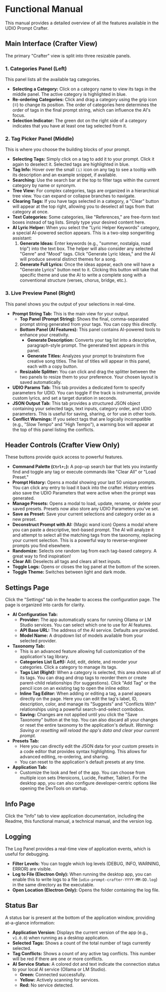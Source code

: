 # Functional Manual

This manual provides a detailed overview of all the features available in the UDIO Prompt Crafter.

## Main Interface (Crafter View)

The primary "Crafter" view is split into three resizable panels.

### 1. Categories Panel (Left)

This panel lists all the available tag categories.

-   **Selecting a Category:** Click on a category name to view its tags in the middle panel. The active category is highlighted in blue.
-   **Re-ordering Categories:** Click and drag a category using the grip icon (`⠿`) to change its position. The order of categories here determines the order of tags in the final prompt string, which can influence the AI's focus.
-   **Selection Indicator:** The green dot on the right side of a category indicates that you have at least one tag selected from it.

### 2. Tag Picker Panel (Middle)

This is where you choose the building blocks of your prompt.

-   **Selecting Tags:** Simply click on a tag to add it to your prompt. Click it again to deselect it. Selected tags are highlighted in blue.
-   **Tag Info:** Hover over the small `(i)` icon on any tag to see a tooltip with its description and an example snippet, if available.
-   **Searching:** Use the search bar at the top to filter tags within the current category by name or synonym.
-   **Tree View:** For complex categories, tags are organized in a hierarchical tree view. You can expand or collapse branches to navigate.
-   **Clearing Tags:** If you have tags selected in a category, a "Clear" button will appear at the top right, allowing you to deselect all tags from that category at once.
-   **Text Categories:** Some categories, like "References," are free-form text boxes instead of tag lists. Simply type your desired content here.
-   **AI Lyric Helper:** When you select the "Lyric Helper Keywords" category, a special AI-powered section appears. This is a two-step songwriting assistant:
    1.  **Generate Ideas:** Enter keywords (e.g., "summer, nostalgia, road trip") into the text box. The helper will also consider any selected "Genre" and "Mood" tags. Click "Generate Lyric Ideas," and the AI will produce several distinct themes for a song.
    2.  **Generate Full Lyrics:** Once the ideas appear, each one will have a "Generate Lyrics" button next to it. Clicking this button will take that specific theme and use the AI to write a complete song with a conventional structure (verses, chorus, bridge, etc.).

### 3. Live Preview Panel (Right)

This panel shows you the output of your selections in real-time.

-   **Prompt String Tab:** This is the main view for your output.
    -   **Top Panel (Prompt String):** Shows the final, comma-separated prompt string generated from your tags. You can copy this directly.
    -   **Bottom Panel (AI Features):** This panel contains AI-powered tools to enhance your creativity.
        -   **Generate Description:** Converts your tag list into a descriptive, paragraph-style prompt. The generated text appears in this panel.
        -   **Generate Titles:** Analyzes your prompt to brainstorm five creative song titles. The list of titles will appear in this panel, each with a copy button.
    -   **Resizable Splitter:** You can click and drag the splitter between the two panels to resize them to your preference. Your chosen layout is saved automatically.
-   **UDIO Params Tab:** This tab provides a dedicated form to specify parameters for UDIO. You can toggle if the track is instrumental, provide custom lyrics, and set a target duration in seconds.
-   **JSON Output Tab:** This tab provides a structured JSON object containing your selected tags, text inputs, category order, and UDIO parameters. This is useful for saving, sharing, or for use in other tools.
-   **Conflict Warnings:** If you select tags that are logically incompatible (e.g., "Slow Tempo" and "High Tempo"), a warning box will appear at the top of this panel listing the conflicts.

## Header Controls (Crafter View Only)

These buttons provide quick access to powerful features.

-   **Command Palette (`Ctrl+;`):** A pop-up search bar that lets you instantly find and toggle any tag or execute commands like "Clear All" or "Load Preset."
-   **Prompt History:** Opens a modal showing your last 50 unique prompts. You can click any entry to load it back into the crafter. History entries also save the UDIO Parameters that were active when the prompt was generated.
-   **Manage Presets:** Opens a modal to load, update, rename, or delete your saved presets. Presets now also store any UDIO Parameters you've set.
-   **Save as Preset:** Save your current selections and category order as a new preset.
-   **Deconstruct Prompt with AI:** (Magic wand icon) Opens a modal where you can paste a descriptive, text-based prompt. The AI will analyze it and attempt to select all the matching tags from the taxonomy, replacing your current selection. This is a powerful way to reverse-engineer prompts you find elsewhere.
-   **Randomize:** Selects one random tag from each tag-based category. A great way to find inspiration!
-   **Clear All:** Deselects all tags and clears all text inputs.
-   **Toggle Logs:** Opens or closes the log panel at the bottom of the screen.
-   **Toggle Theme:** Switches between light and dark mode.

## Settings Page

Click the "Settings" tab in the header to access the configuration page. The page is organized into cards for clarity.

-   **AI Configuration Tab:**
    -   **Provider:** The app automatically scans for running Ollama or LM Studio services. You can select which one to use for AI features.
    -   **API Base URL:** The address of the AI service. Defaults are provided.
    -   **Model Name:** A dropdown list of models available from your selected provider.
-   **Taxonomy Tab:**
    -   This is an advanced feature allowing full customization of the application's tag library.
    -   **Categories List (Left):** Add, edit, delete, and reorder your categories. Click a category to manage its tags.
    -   **Tags List (Right):** When a category is selected, this area shows all of its tags. You can drag and drop tags to reorder them or create parent-child relationships (for suggestions). Click "Add Tag" or the pencil icon on an existing tag to open the inline editor.
    -   **Inline Tag Editor:** When adding or editing a tag, a panel appears directly on the page. Here you can edit the tag's label, ID, description, color, and manage its "Suggests" and "Conflicts With" relationships using a powerful search-and-select combobox.
    -   **Saving:** Changes are not applied until you click the "Save Taxonomy" button at the top. You can also discard all your changes or reset the entire taxonomy to the application's default. *Warning: Saving or resetting will reload the app's data and clear your current prompt.*
-   **Presets Tab:**
    -   Here you can directly edit the JSON data for your custom presets in a code editor that provides syntax highlighting. This allows for advanced editing, re-ordering, and sharing.
    -   You can reset to the application's default presets at any time.
-   **Application Tab:**
    - Customize the look and feel of the app. You can choose from multiple icon sets (Heroicons, Lucide, Feather, Tabler). For the desktop app, you can also configure developer-centric options like opening the DevTools on startup.

## Info Page

Click the "Info" tab to view application documentation, including the Readme, this functional manual, a technical manual, and the version log.

## Logging

The Log Panel provides a real-time view of application events, which is useful for debugging.

-   **Filter Levels:** You can toggle which log levels (DEBUG, INFO, WARNING, ERROR) are visible.
-   **Log to File (Electron Only):** When running the desktop app, you can enable this to write logs to a file (`udio-prompt-crafter-YYYY-MM-DD.log`) in the same directory as the executable.
-   **Open Location (Electron Only):** Opens the folder containing the log file.

## Status Bar

A status bar is present at the bottom of the application window, providing at-a-glance information:

-   **Application Version:** Displays the current version of the app (e.g., `v1.0.0`) when running as a desktop application.
-   **Selected Tags:** Shows a count of the total number of tags currently selected.
-   **Tag Conflicts:** Shows a count of any active tag conflicts. This number will be red if there are one or more conflicts.
-   **AI Service Status:** A colored dot and text indicate the connection status to your local AI service (Ollama or LM Studio).
    -   **Green:** Connected successfully.
    -   **Yellow:** Actively scanning for services.
    -   **Red:** No service detected.